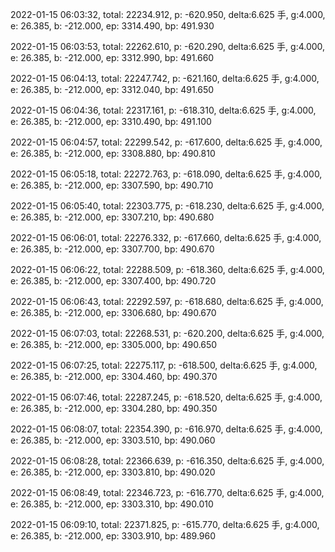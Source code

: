 2022-01-15 06:03:32, total: 22234.912, p: -620.950, delta:6.625 手, g:4.000, e: 26.385, b: -212.000, ep: 3314.490, bp: 491.930

2022-01-15 06:03:53, total: 22262.610, p: -620.290, delta:6.625 手, g:4.000, e: 26.385, b: -212.000, ep: 3312.990, bp: 491.660

2022-01-15 06:04:13, total: 22247.742, p: -621.160, delta:6.625 手, g:4.000, e: 26.385, b: -212.000, ep: 3312.040, bp: 491.650

2022-01-15 06:04:36, total: 22317.161, p: -618.310, delta:6.625 手, g:4.000, e: 26.385, b: -212.000, ep: 3310.490, bp: 491.100

2022-01-15 06:04:57, total: 22299.542, p: -617.600, delta:6.625 手, g:4.000, e: 26.385, b: -212.000, ep: 3308.880, bp: 490.810

2022-01-15 06:05:18, total: 22272.763, p: -618.090, delta:6.625 手, g:4.000, e: 26.385, b: -212.000, ep: 3307.590, bp: 490.710

2022-01-15 06:05:40, total: 22303.775, p: -618.230, delta:6.625 手, g:4.000, e: 26.385, b: -212.000, ep: 3307.210, bp: 490.680

2022-01-15 06:06:01, total: 22276.332, p: -617.660, delta:6.625 手, g:4.000, e: 26.385, b: -212.000, ep: 3307.700, bp: 490.670

2022-01-15 06:06:22, total: 22288.509, p: -618.360, delta:6.625 手, g:4.000, e: 26.385, b: -212.000, ep: 3307.400, bp: 490.720

2022-01-15 06:06:43, total: 22292.597, p: -618.680, delta:6.625 手, g:4.000, e: 26.385, b: -212.000, ep: 3306.680, bp: 490.670

2022-01-15 06:07:03, total: 22268.531, p: -620.200, delta:6.625 手, g:4.000, e: 26.385, b: -212.000, ep: 3305.000, bp: 490.650

2022-01-15 06:07:25, total: 22275.117, p: -618.500, delta:6.625 手, g:4.000, e: 26.385, b: -212.000, ep: 3304.460, bp: 490.370

2022-01-15 06:07:46, total: 22287.245, p: -618.520, delta:6.625 手, g:4.000, e: 26.385, b: -212.000, ep: 3304.280, bp: 490.350

2022-01-15 06:08:07, total: 22354.390, p: -616.970, delta:6.625 手, g:4.000, e: 26.385, b: -212.000, ep: 3303.510, bp: 490.060

2022-01-15 06:08:28, total: 22366.639, p: -616.350, delta:6.625 手, g:4.000, e: 26.385, b: -212.000, ep: 3303.810, bp: 490.020

2022-01-15 06:08:49, total: 22346.723, p: -616.770, delta:6.625 手, g:4.000, e: 26.385, b: -212.000, ep: 3303.310, bp: 490.010

2022-01-15 06:09:10, total: 22371.825, p: -615.770, delta:6.625 手, g:4.000, e: 26.385, b: -212.000, ep: 3303.910, bp: 489.960